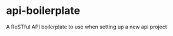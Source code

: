 api-boilerplate
==============================

A ReSTful API boilerplate to use when setting up a new api project
